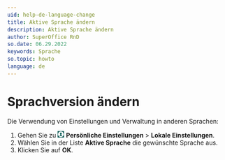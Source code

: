 ```yaml
---
uid: help-de-language-change
title: Aktive Sprache ändern
description: Aktive Sprache ändern
author: SuperOffice RnD
so.date: 06.29.2022
keywords: Sprache
so.topic: howto
language: de
---
```


# Sprachversion ändern

Die Verwendung von Einstellungen und Verwaltung in anderen Sprachen:

1. Gehen Sie zu ![Symbol][img1] **Persönliche Einstellungen** > **Lokale Einstellungen**.
2. Wählen Sie in der Liste **Aktive Sprache** die gewünschte Sprache aus.
3. Klicken Sie auf **OK**.

<!-- Referenced links -->

<!-- Referenced images -->
[img1]: ../../../media/icons/personal-settings-small.png
